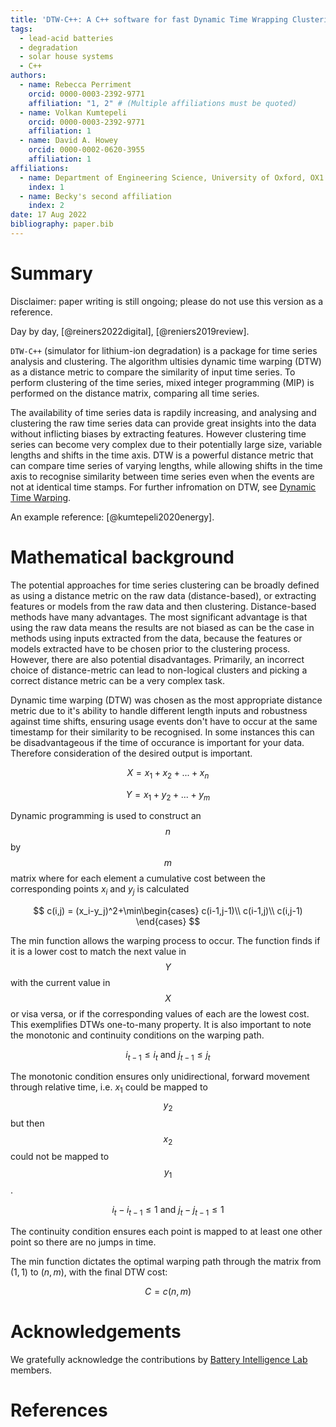 ```yaml
---
title: 'DTW-C++: A C++ software for fast Dynamic Time Wrapping Clustering'
tags:
  - lead-acid batteries
  - degradation
  - solar house systems
  - C++
authors:
  - name: Rebecca Perriment
    orcid: 0000-0003-2392-9771
    affiliation: "1, 2" # (Multiple affiliations must be quoted) 
  - name: Volkan Kumtepeli
    orcid: 0000-0003-2392-9771
    affiliation: 1
  - name: David A. Howey
    orcid: 0000-0002-0620-3955
    affiliation: 1
affiliations:
  - name: Department of Engineering Science, University of Oxford, OX1 3PJ, Oxford, UK
    index: 1
  - name: Becky's second affiliation 
    index: 2
date: 17 Aug 2022
bibliography: paper.bib
---
```


# Summary

Disclaimer: paper writing is still ongoing; please do not use this version as a reference. 

Day by day, [@reiners2022digital], [@reniers2019review].

``DTW-C++`` (simulator for lithium-ion degradation) is a package for time series analysis and clustering. The algorithm ultisies dynamic time warping (DTW) as a distance metric to compare the similarity of input time series. To perform clustering of the time series, mixed integer programming (MIP) is performed on the distance matrix, comparing all time series.

The availability of time series data is rapdily increasing, and analysing and clustering the raw time series data can provide great insights into the data without inflicting biases by extracting features. However clustering time series can become very complex due to their potentially large size, variable lengths and shifts in the time axis. DTW is a powerful distance metric that can compare time series of varying lengths, while allowing shifts in the time axis to recognise similarity between time series even when the events are not at identical time stamps. For further infromation on DTW, see [Dynamic Time Warping](../docs/2_method/2_dtw.html).

An example reference: [@kumtepeli2020energy].

# Mathematical background

The potential approaches for time series clustering can be broadly defined as using a distance metric on the raw data (distance-based), or extracting features or models from the raw data and then clustering. Distance-based methods have many advantages. The most significant advantage is that using the raw data means the results are not biased as can be the case in methods using inputs extracted from the data, because the features or models extracted have to be chosen prior to the clustering process. However, there are also potential disadvantages. Primarily, an incorrect choice of distance-metric can lead to non-logical clusters and picking a correct distance metric can be a very complex task.

Dynamic time warping (DTW) was chosen as the most appropriate distance metric due to it's ability to handle different length inputs and robustness against time shifts, ensuring usage events don't have to occur at the same timestamp for their similarity to be recognised. In some instances this can be disadvantageous if the time of occurance is important for your data. Therefore consideration of the desired output is important.

$$X=x_{1} + x_{2} + ... + x_{n}$$

$$Y=x_{1} + y_{2} + ... + y_{m}$$

Dynamic programming is used to construct an $$n$$ by $$m$$ matrix where for each element a cumulative cost between the corresponding points $x_{i}$ and $y_{j}$ is calculated

$$
c(i,j) = (x_i-y_j)^2+\min\begin{cases}
    c(i-1,j-1)\\
    c(i-1,j)\\
    c(i,j-1)
    \end{cases}
$$

The min function allows the warping process to occur. The function finds if it is a lower cost to match the next value in $$Y$$ with the current value in $$X$$ or visa versa, or if the corresponding values of each are the lowest cost. This exemplifies DTWs one-to-many property. It is also important to note the monotonic  and continuity conditions on the warping path. 

$$i_{t-1}\leq i_t \mbox{  and  } j_{t-1}\leq j_t$$

The monotonic condition ensures only unidirectional, forward movement through relative time, i.e. $x_{1}$ could be mapped to $$y_{2}$$ but then $$x_{2}$$ could not be mapped to $$y_{1}$$. 

$$i_t-i_{t-1}\leq 1 \mbox{  and  } j_t-j_{t-1}\leq 1$$

The continuity condition ensures each point is mapped to at least one other point so there are no jumps in time.

The min function dictates the optimal warping path through the matrix from $(1,1)$ to $(n,m)$, with the final DTW cost:

$$ C=c(n,m) $$

# Acknowledgements

We gratefully acknowledge the contributions by [Battery Intelligence Lab](https://howey.eng.ox.ac.uk) members. 


# References

